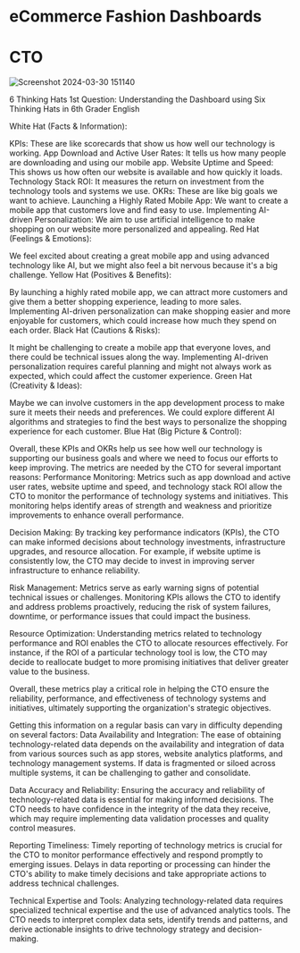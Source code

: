 # eCommerce Fashion Dashboards

# CTO 

![Screenshot 2024-03-30 151140](https://github.com/tejashreeG17/DSM_PowerBi_Challenge/assets/120238929/f2a49f7e-6ed7-4ae6-a0f7-0c3b1d96bf0a)

6 Thinking Hats
1st Question: Understanding the Dashboard using Six Thinking Hats in 6th Grader English

White Hat (Facts & Information):

KPIs: These are like scorecards that show us how well our technology is working.
App Download and Active User Rates: It tells us how many people are downloading and using our mobile app.
Website Uptime and Speed: This shows us how often our website is available and how quickly it loads.
Technology Stack ROI: It measures the return on investment from the technology tools and systems we use.
OKRs: These are like big goals we want to achieve.
Launching a Highly Rated Mobile App: We want to create a mobile app that customers love and find easy to use.
Implementing AI-driven Personalization: We aim to use artificial intelligence to make shopping on our website more personalized and appealing.
Red Hat (Feelings & Emotions):

We feel excited about creating a great mobile app and using advanced technology like AI, but we might also feel a bit nervous because it's a big challenge.
Yellow Hat (Positives & Benefits):

By launching a highly rated mobile app, we can attract more customers and give them a better shopping experience, leading to more sales.
Implementing AI-driven personalization can make shopping easier and more enjoyable for customers, which could increase how much they spend on each order.
Black Hat (Cautions & Risks):

It might be challenging to create a mobile app that everyone loves, and there could be technical issues along the way.
Implementing AI-driven personalization requires careful planning and might not always work as expected, which could affect the customer experience.
Green Hat (Creativity & Ideas):

Maybe we can involve customers in the app development process to make sure it meets their needs and preferences.
We could explore different AI algorithms and strategies to find the best ways to personalize the shopping experience for each customer.
Blue Hat (Big Picture & Control):

Overall, these KPIs and OKRs help us see how well our technology is supporting our business goals and where we need to focus our efforts to keep improving.
The metrics are needed by the CTO for several important reasons:
Performance Monitoring: Metrics such as app download and active user rates, website uptime and speed, and technology stack ROI allow the CTO to monitor the performance of technology systems and initiatives. This monitoring helps identify areas of strength and weakness and prioritize improvements to enhance overall performance.

Decision Making: By tracking key performance indicators (KPIs), the CTO can make informed decisions about technology investments, infrastructure upgrades, and resource allocation. For example, if website uptime is consistently low, the CTO may decide to invest in improving server infrastructure to enhance reliability.

Risk Management: Metrics serve as early warning signs of potential technical issues or challenges. Monitoring KPIs allows the CTO to identify and address problems proactively, reducing the risk of system failures, downtime, or performance issues that could impact the business.

Resource Optimization: Understanding metrics related to technology performance and ROI enables the CTO to allocate resources effectively. For instance, if the ROI of a particular technology tool is low, the CTO may decide to reallocate budget to more promising initiatives that deliver greater value to the business.

Overall, these metrics play a critical role in helping the CTO ensure the reliability, performance, and effectiveness of technology systems and initiatives, ultimately supporting the organization's strategic objectives.

Getting this information on a regular basis can vary in difficulty depending on several factors:
Data Availability and Integration: The ease of obtaining technology-related data depends on the availability and integration of data from various sources such as app stores, website analytics platforms, and technology management systems. If data is fragmented or siloed across multiple systems, it can be challenging to gather and consolidate.

Data Accuracy and Reliability: Ensuring the accuracy and reliability of technology-related data is essential for making informed decisions. The CTO needs to have confidence in the integrity of the data they receive, which may require implementing data validation processes and quality control measures.

Reporting Timeliness: Timely reporting of technology metrics is crucial for the CTO to monitor performance effectively and respond promptly to emerging issues. Delays in data reporting or processing can hinder the CTO's ability to make timely decisions and take appropriate actions to address technical challenges.

Technical Expertise and Tools: Analyzing technology-related data requires specialized technical expertise and the use of advanced analytics tools. The CTO needs to interpret complex data sets, identify trends and patterns, and derive actionable insights to drive technology strategy and decision-making.
